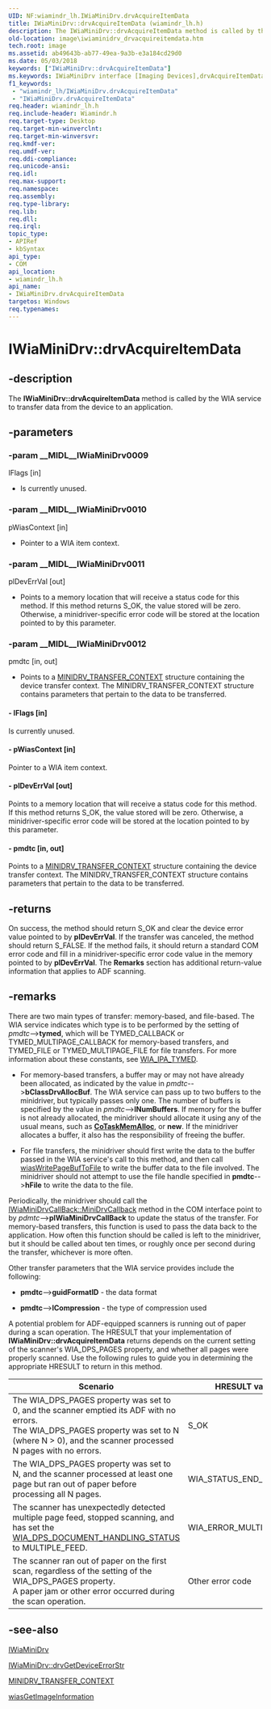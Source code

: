 ```yaml
---
UID: NF:wiamindr_lh.IWiaMiniDrv.drvAcquireItemData
title: IWiaMiniDrv::drvAcquireItemData (wiamindr_lh.h)
description: The IWiaMiniDrv::drvAcquireItemData method is called by the WIA service to transfer data from the device to an application.
old-location: image\iwiaminidrv_drvacquireitemdata.htm
tech.root: image
ms.assetid: ab49643b-ab77-49ea-9a3b-e3a184cd29d0
ms.date: 05/03/2018
keywords: ["IWiaMiniDrv::drvAcquireItemData"]
ms.keywords: IWiaMiniDrv interface [Imaging Devices],drvAcquireItemData method, IWiaMiniDrv.drvAcquireItemData, IWiaMiniDrv::drvAcquireItemData, MiniDrv_fb4ad9e4-6648-4038-9b72-4e521d4dd5f2.xml, drvAcquireItemData, drvAcquireItemData method [Imaging Devices], drvAcquireItemData method [Imaging Devices],IWiaMiniDrv interface, image.iwiaminidrv_drvacquireitemdata, wiamindr_lh/IWiaMiniDrv::drvAcquireItemData
f1_keywords:
 - "wiamindr_lh/IWiaMiniDrv.drvAcquireItemData"
 - "IWiaMiniDrv.drvAcquireItemData"
req.header: wiamindr_lh.h
req.include-header: Wiamindr.h
req.target-type: Desktop
req.target-min-winverclnt:
req.target-min-winversvr: 
req.kmdf-ver: 
req.umdf-ver: 
req.ddi-compliance: 
req.unicode-ansi: 
req.idl: 
req.max-support: 
req.namespace: 
req.assembly: 
req.type-library: 
req.lib: 
req.dll: 
req.irql: 
topic_type:
- APIRef
- kbSyntax
api_type:
- COM
api_location:
- wiamindr_lh.h
api_name:
- IWiaMiniDrv.drvAcquireItemData
targetos: Windows
req.typenames: 
---
```


# IWiaMiniDrv::drvAcquireItemData

## -description

The **IWiaMiniDrv::drvAcquireItemData** method is called by the WIA service to transfer data from the device to an application.

## -parameters

### -param __MIDL__IWiaMiniDrv0009

lFlags [in]

- Is currently unused.

### -param __MIDL__IWiaMiniDrv0010

pWiasContext [in]

- Pointer to a WIA item context.

### -param __MIDL__IWiaMiniDrv0011

plDevErrVal [out]

- Points to a memory location that will receive a status code for this method. If this method returns S_OK, the value stored will be zero. Otherwise, a minidriver-specific error code will be stored at the location pointed to by this parameter.

### -param __MIDL__IWiaMiniDrv0012

pmdtc [in, out]

- Points to a [MINIDRV_TRANSFER_CONTEXT](https://docs.microsoft.com/windows-hardware/drivers/ddi/wiamindr_lh/ns-wiamindr_lh-_minidrv_transfer_context) structure containing the device transfer context. The MINIDRV_TRANSFER_CONTEXT structure contains parameters that pertain to the data to be transferred.

#### - lFlags [in]

Is currently unused.

#### - pWiasContext [in]

Pointer to a WIA item context.

#### - plDevErrVal [out]

Points to a memory location that will receive a status code for this method. If this method returns S_OK, the value stored will be zero. Otherwise, a minidriver-specific error code will be stored at the location pointed to by this parameter.

#### - pmdtc [in, out]

Points to a [MINIDRV_TRANSFER_CONTEXT](https://docs.microsoft.com/windows-hardware/drivers/ddi/wiamindr_lh/ns-wiamindr_lh-_minidrv_transfer_context) structure containing the device transfer context. The MINIDRV_TRANSFER_CONTEXT structure contains parameters that pertain to the data to be transferred.

## -returns

On success, the method should return S_OK and clear the device error value pointed to by **plDevErrVal**. If the transfer was canceled, the method should return S_FALSE. If the method fails, it should return a standard COM error code and fill in a minidriver-specific error code value in the memory pointed to by **plDevErrVal**. The **Remarks** section has additional return-value information that applies to ADF scanning.

## -remarks

There are two main types of transfer: memory-based, and file-based. The WIA service indicates which type is to be performed by the setting of *pmdtc*-->**tymed**, which will be TYMED_CALLBACK or TYMED_MULTIPAGE_CALLBACK for memory-based transfers, and TYMED_FILE or TYMED_MULTIPAGE_FILE for file transfers. For more information about these constants, see [WIA_IPA_TYMED](https://docs.microsoft.com/windows-hardware/drivers/image/wia-ipa-tymed).

- For memory-based transfers, a buffer may or may not have already been allocated, as indicated by the value in *pmdtc*-->**bClassDrvAllocBuf**. The WIA service can pass up to two buffers to the minidriver, but typically passes only one. The number of buffers is specified by the value in *pmdtc*-->**lNumBuffers**. If memory for the buffer is not already allocated, the minidriver should allocate it using any of the usual means, such as [**CoTaskMemAlloc**](https://docs.microsoft.com/windows/win32/api/combaseapi/nf-combaseapi-cotaskmemalloc), or **new**. If the minidriver allocates a buffer, it also has the responsibility of freeing the buffer.

- For file transfers, the minidriver should first write the data to the buffer passed in the WIA service's call to this method, and then call [wiasWritePageBufToFile](https://docs.microsoft.com/windows-hardware/drivers/ddi/wiamdef/nf-wiamdef-wiaswritepagebuftofile) to write the buffer data to the file involved. The minidriver should not attempt to use the file handle specified in **pmdtc**-->**hFile** to write the data to the file.

Periodically, the minidriver should call the [IWiaMiniDrvCallBack::MiniDrvCallback](https://docs.microsoft.com/windows-hardware/drivers/ddi/wiamindr_lh/nf-wiamindr_lh-iwiaminidrvcallback-minidrvcallback) method in the COM interface point to by *pdmtc*-->**pIWiaMiniDrvCallBack** to update the status of the transfer. For memory-based transfers, this function is used to pass the data back to the application. How often this function should be called is left to the minidriver, but it should be called about ten times, or roughly once per second during the transfer, whichever is more often.

Other transfer parameters that the WIA service provides include the following:

- **pmdtc**-->**guidFormatID** - the data format

- **pmdtc**-->**lCompression** - the type of compression used

A potential problem for ADF-equipped scanners is running out of paper during a scan operation. The HRESULT that your implementation of **IWiaMiniDrv::drvAcquireItemData** returns depends on the current setting of the scanner's WIA_DPS_PAGES property, and whether all pages were properly scanned. Use the following rules to guide you in determining the appropriate HRESULT to return in this method.

| Scenario | HRESULT value |
| --- | --- |
| The WIA_DPS_PAGES property was set to 0, and the scanner emptied its ADF with no errors.<br>The WIA_DPS_PAGES property was set to N (where N > 0), and the scanner processed N pages with no errors. | S_OK |
| The WIA_DPS_PAGES property was set to N, and the scanner processed at least one page but ran out of paper before processing all N pages. | WIA_STATUS_END_OF_MEDIA |
| The scanner has unexpectedly detected multiple page feed, stopped scanning, and has set the [WIA_DPS_DOCUMENT_HANDLING_STATUS](https://docs.microsoft.com/windows-hardware/drivers/image/wia-dps-document-handling-status) to MULTIPLE_FEED. | WIA_ERROR_MULTI_FEED |
| The scanner ran out of paper on the first scan, regardless of the setting of the WIA_DPS_PAGES property.<br>A paper jam or other error occurred during the scan operation. | Other error code |

## -see-also

[IWiaMiniDrv](https://docs.microsoft.com/windows-hardware/drivers/ddi/wiamindr_lh/nn-wiamindr_lh-iwiaminidrv)

[IWiaMiniDrv::drvGetDeviceErrorStr](https://docs.microsoft.com/windows-hardware/drivers/ddi/wiamindr_lh/nf-wiamindr_lh-iwiaminidrv-drvgetdeviceerrorstr)

[MINIDRV_TRANSFER_CONTEXT](https://docs.microsoft.com/windows-hardware/drivers/ddi/wiamindr_lh/ns-wiamindr_lh-_minidrv_transfer_context)

[wiasGetImageInformation](https://docs.microsoft.com/windows-hardware/drivers/ddi/wiamdef/nf-wiamdef-wiasgetimageinformation)
